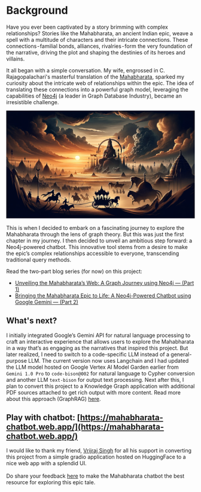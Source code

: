 # Background
Have you ever been captivated by a story brimming with complex relationships? Stories like the Mahabharata, an ancient Indian epic, weave a spell with a multitude of characters and their intricate connections. These connections - familial bonds, alliances, rivalries - form the very foundation of the narrative, driving the plot and shaping the destinies of its heroes and villains.

It all began with a simple conversation. My wife, engrossed in C. Rajagopalachari's masterful translation of the [Mahabharata](https://www.amazon.in/Mahabharata-C-Rajagopalachari/dp/8172764766), sparked my curiosity about the intricate web of relationships within the epic. The idea of translating these connections into a powerful graph model, leveraging the capabilities of [Neo4j](www.neo4j.com) (a leader in Graph Database Industry), became an irresistible challenge.

![alt text](https://github.com/sidagarwal04/mahabharata-genai/blob/main/images/dall-e-mahabharata.png)

This is when I decided to embark on a fascinating journey to explore the Mahabharata through the lens of graph theory. But this was just the first chapter in my journey. I then decided to unveil an ambitious step forward: a Neo4j-powered chatbot. This innovative tool stems from a desire to make the epic’s complex relationships accessible to everyone, transcending traditional query methods.

Read the two-part blog series (for now) on this project:

+ [Unveiling the Mahabharata’s Web: A Graph Journey using Neo4j — (Part 1)](https://sidagarwal04.medium.com/unveiling-the-mahabharatas-web-a-graph-journey-using-neo4j-from-epic-relationships-to-7be4a7a29b6d)
+ [Bringing the Mahabharata Epic to Life: A Neo4j-Powered Chatbot using Google Gemini — (Part 2)](https://sidagarwal04.medium.com/bringing-the-mahabharata-epic-to-life-a-neo4j-powered-chatbot-using-google-gemini-part-2-6eef8676e757)

## What's next?
I initially integrated Google’s Gemini API for natural language processing to craft an interactive experience that allows users to explore the Mahabharata in a way that’s as engaging as the narratives that inspired this project. But later realized, I need to switch to a code-specific LLM instead of a general-purpose LLM. The current version now uses Langchain and I had updated the LLM model hosted on Google Vertex AI Model Garden earlier from `Gemini 1.0 Pro` to `code-bison@002` for natural language to Cypher conversion and another LLM `text-bison` for output text processing. Next after this, I plan to convert this project to a Knowledge Graph application with additional PDF sources attached to get rich output with more content. Read more about this approach (GraphRAG) [here](https://neo4j.com/developer-blog/knowledge-graph-rag-application/).

## Play with chatbot: [https://mahabharata-chatbot.web.app/](https://mahabharata-chatbot.web.app/)
I would like to thank my friend, [Vrijraj Singh](https://vrijraj.xyz/) for all his support in converting this project from a simple gradio application hosted on HuggingFace to a nice web app with a splendid UI.<br/><br/>
Do share your feedback [here](https://docs.google.com/forms/d/e/1FAIpQLSdradX2oOSBpBGAla01tEroQJGDrA62ZsD8Sa_x7IXbGjkRfg/viewform) to make the Mahabharata chatbot the best resource for exploring this epic tale.

